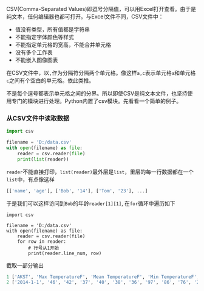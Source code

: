 CSV(Comma-Separated Values)即逗号分隔值，可以用Excel打开查看。由于是纯文本，任何编辑器也都可打开。与Excel文件不同，CSV文件中：<br>
* 值没有类型，所有值都是字符串
* 不能指定字体颜色等样式
* 不能指定单元格的宽高，不能合并单元格
* 没有多个工作表
* 不能嵌入图像图表<br>

在CSV文件中，以`,`作为分隔符分隔两个单元格。像这样`a,c`表示单元格`a`和单元格`c`之间有个空白的单元格。依此类推。<br>

不是每个逗号都表示单元格之间的分界。所以即使CSV是纯文本文件，也坚持使用专门的模块进行处理。Python内置了csv模块。先看看一个简单的例子。<br>

### 从CSV文件中读取数据
```python
import csv

filename = 'D:/data.csv'
with open(filename) as file:
    reader = csv.reader(file)
    print(list(reader))
```
`reader`不能直接打印，`list(reader)`最外层是`list`，里层的每一行数据都在一个`list`中，有点像这样
```python
[['name', 'age'], ['Bob', '14'], ['Tom', '23'], ...]
```
于是我们可以这样访问到`Bob`的年龄`reader[1][1]`, 在`for`循环中遍历如下
```
import csv

filename = 'D:/data.csv'
with open(filename) as file:
    reader = csv.reader(file)
    for row in reader:
        # 行号从1开始
        print(reader.line_num, row)
```
截取一部分输出
```python
1 ['AKST', 'Max TemperatureF', 'Mean TemperatureF', 'Min TemperatureF', 'Max Dew PointF', 'MeanDew PointF', 'Min DewpointF', 'Max Humidity', ' Mean Humidity', ' Min Humidity', ' Max Sea Level PressureIn', ' Mean Sea Level PressureIn', ' Min Sea Level PressureIn', ' Max VisibilityMiles', ' Mean VisibilityMiles', ' Min VisibilityMiles', ' Max Wind SpeedMPH', ' Mean Wind SpeedMPH', ' Max Gust SpeedMPH', 'PrecipitationIn', ' CloudCover', ' Events', ' WindDirDegrees']
2 ['2014-1-1', '46', '42', '37', '40', '38', '36', '97', '86', '76', '29.95', '29.77', '29.57', '10', '8', '2', '25', '14', '36', '0.69', '8', 'Rain', '138']
```
